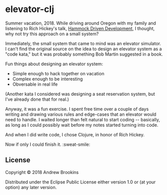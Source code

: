 # elevator-clj

Summer vacation, 2018. While driving around Oregon with my family and listening to Rich Hickey's talk, [Hammock Driven Development](https://www.youtube.com/watch?v=f84n5oFoZBc), I thought, why not try this approach on a small system?

Immediately, the small system that came to mind was an elevator simulator. I can't find the original source on the idea to design an elevator system as a "code kata," but it was probably something Bob Martin suggested in a book.

Fun things about designing an elevator system:

* Simple enough to hack together on vacation
* Complex enough to be interesting
* Obversable in real life

(Another kata I considered was designing a seat reservation system, but I've already done that for real.)

Anyway, it was a fun exercise. I spent free time over a couple of days writing and drawing various rules and edge-cases that an elevator would need to handle. I waited longer than felt natural to start coding -- basically, as long as I could possibly wait before my notes started turning into code.

And when I did write code, I chose Clojure, in honor of Rich Hickey.

Now if only I could finish it. :sweat-smile:


## License

Copyright © 2018 Andrew Brookins

Distributed under the Eclipse Public License either version 1.0 or (at
your option) any later version.
